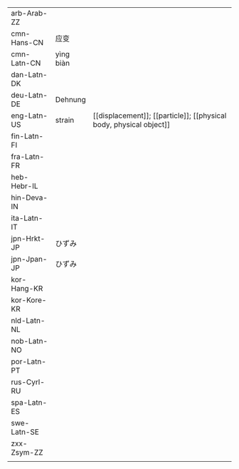 | | | |
|-|-|-|
| arb-Arab-ZZ |  |  |
| cmn-Hans-CN | 应变 |  |
| cmn-Latn-CN | yìng biàn |  |
| dan-Latn-DK |  |  |
| deu-Latn-DE | Dehnung |  |
| eng-Latn-US | strain | [[displacement]]; [[particle]]; [[physical body, physical object]] |
| fin-Latn-FI |  |  |
| fra-Latn-FR |  |  |
| heb-Hebr-IL |  |  |
| hin-Deva-IN |  |  |
| ita-Latn-IT |  |  |
| jpn-Hrkt-JP | ひずみ |  |
| jpn-Jpan-JP | ひずみ |  |
| kor-Hang-KR |  |  |
| kor-Kore-KR |  |  |
| nld-Latn-NL |  |  |
| nob-Latn-NO |  |  |
| por-Latn-PT |  |  |
| rus-Cyrl-RU |  |  |
| spa-Latn-ES |  |  |
| swe-Latn-SE |  |  |
| zxx-Zsym-ZZ |  |  |
|  |  |  |